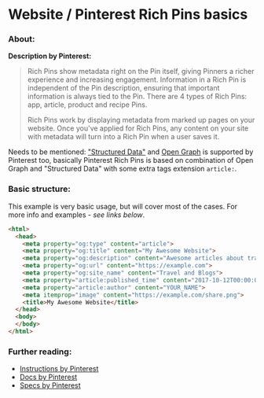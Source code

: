Website / Pinterest Rich Pins basics
======

### About:
__Description by Pinterest:__
> Rich Pins show metadata right on the Pin itself, giving Pinners a richer experience and increasing engagement. Information in a Rich Pin is independent of the Pin description, ensuring that important information is always tied to the Pin. There are 4 types of Rich Pins: app, article, product and recipe Pins.
> 
> Rich Pins work by displaying metadata from marked up pages on your website. Once you've applied for Rich Pins, any content on your site with metadata will turn into a Rich Pin when a user saves it.

Needs to be mentioned: ["Structured Data"](https://github.com/VeliovGroup/ostrio/blob/master/tutorials/website/social-networking/structured-data-basics.md) and [Open Graph](https://github.com/VeliovGroup/ostrio/blob/master/tutorials/website/social-networking/open-graph-basics.md) is supported by Pinterest too, basically Pinterest Rich Pins is based on combination of Open Graph and "Structured Data" with some extra tags extension `article:`.

### Basic structure:
This example is very basic usage, but will cover most of the cases. For more info and examples - *see links below*.

```html
<html>
  <head>
    <meta property="og:type" content="article">
    <meta property="og:title" content="My Awesome Website">
    <meta property="og:description" content="Awesome articles about travel">
    <meta property="og:url" content="https://example.com">
    <meta property="og:site_name" content="Travel and Blogs">
    <meta property="article:published_time" content="2017-10-12T00:00:00+00:00">
    <meta property="article:author" content="YOUR_NAME">
    <meta itemprop="image" content="https://example.com/share.png">
    <title>My Awesome Website</title>
  </head>
  <body>
  </body>
</html>
```

### Further reading:
 - [Instructions by Pinterest](https://help.pinterest.com/en/articles/enable-rich-pins-your-site)
 - [Docs by Pinterest](https://developers.pinterest.com/docs/rich-pins/articles/?)
 - [Specs by Pinterest](https://developers.pinterest.com/docs/rich-pins/reference/)
